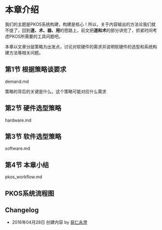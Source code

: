 
# 本章介绍

我们的主题是PKOS系统构建，构建是核心！所以，关于内容输出的方法论我们就不提了，回到**道、术、器、用**的思路上，前文把**道和术**的部分讲完了，抓紧时间考虑PKOS所需要的工具问题吧。

本章以文章分层策略为出发点，讨论对软硬件的需求并说明软硬件的选型和系统构建方法等相关问题。

## 第1节 根据策略谈要求

demand.md

策略的背后的关键是什么。这个策略可能对应什么需求

## 第2节 硬件选型策略

hardware.md

## 第3节 软件选型策略

software.md

## 第4节 本章小结

pkos\_workflow.md

PKOS系统流程图
---- 

## Changelog

- 2016年04月28日 创建内容 by [易仁永澄][1]

[1]:	http://blog.hiddenwangcc.com